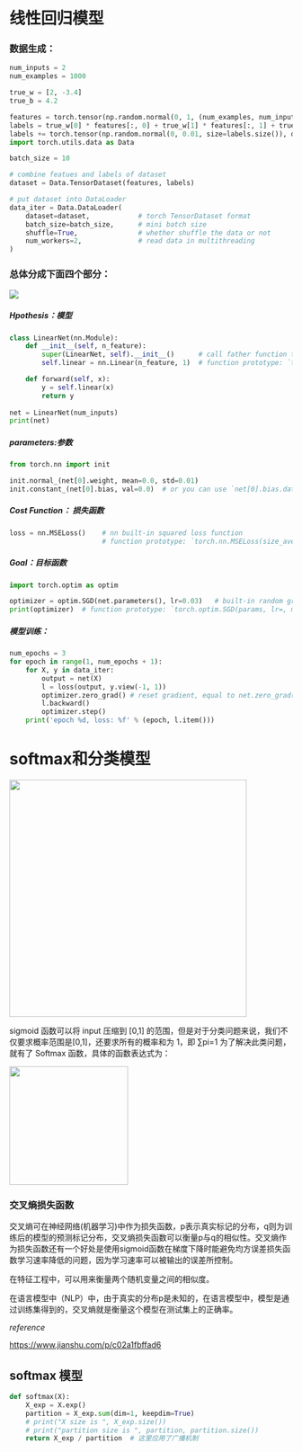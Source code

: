# 线性回归模型

### 数据生成：
```python
num_inputs = 2
num_examples = 1000

true_w = [2, -3.4]
true_b = 4.2

features = torch.tensor(np.random.normal(0, 1, (num_examples, num_inputs)), dtype=torch.float)
labels = true_w[0] * features[:, 0] + true_w[1] * features[:, 1] + true_b
labels += torch.tensor(np.random.normal(0, 0.01, size=labels.size()), dtype=torch.float)
import torch.utils.data as Data

batch_size = 10

# combine featues and labels of dataset
dataset = Data.TensorDataset(features, labels)

# put dataset into DataLoader
data_iter = Data.DataLoader(
    dataset=dataset,            # torch TensorDataset format
    batch_size=batch_size,      # mini batch size
    shuffle=True,               # whether shuffle the data or not
    num_workers=2,              # read data in multithreading
)
```

### 总体分成下面四个部分：

<img src="https://ss1.baidu.com/6ONXsjip0QIZ8tyhnq/it/u=4137943918,3894617166&fm=173&app=49&f=JPEG?w=302&h=218&s=3EAA78235146DD4D5AD581DB000080B1#pic_cener" >

##### Hpothesis：模型
```python
class LinearNet(nn.Module):
    def __init__(self, n_feature):
        super(LinearNet, self).__init__()      # call father function to init 
        self.linear = nn.Linear(n_feature, 1)  # function prototype: `torch.nn.Linear(in_features, out_features, bias=True)`

    def forward(self, x):
        y = self.linear(x)
        return y
    
net = LinearNet(num_inputs)
print(net)
```

##### parameters:参数
```python
from torch.nn import init

init.normal_(net[0].weight, mean=0.0, std=0.01)
init.constant_(net[0].bias, val=0.0)  # or you can use `net[0].bias.data.fill_(0)` to modify it directly
```

##### Cost Function： 损失函数
```python
loss = nn.MSELoss()    # nn built-in squared loss function
                       # function prototype: `torch.nn.MSELoss(size_average=None, reduce=None, reduction='mean')`
```

##### Goal：目标函数
```python
import torch.optim as optim

optimizer = optim.SGD(net.parameters(), lr=0.03)   # built-in random gradient descent function
print(optimizer)  # function prototype: `torch.optim.SGD(params, lr=, momentum=0, dampening=0, weight_decay=0, nesterov=False)`
```

##### 模型训练：
```python
num_epochs = 3
for epoch in range(1, num_epochs + 1):
    for X, y in data_iter:
        output = net(X)
        l = loss(output, y.view(-1, 1))
        optimizer.zero_grad() # reset gradient, equal to net.zero_grad()
        l.backward()
        optimizer.step()
    print('epoch %d, loss: %f' % (epoch, l.item()))
```

# softmax和分类模型

<img src="https://s2.ax1x.com/2019/12/29/ln6yzn.jpg#shadow" width="422" >

sigmoid 函数可以将 input 压缩到 [0,1] 的范围，但是对于分类问题来说，我们不仅要求概率范围是[0,1]，还要求所有的概率和为 1，即 ∑pi=1
为了解决此类问题，就有了 Softmax 函数，具体的函数表达式为：

<img src="https://www.zhihu.com/equation?tex=y_%7Bi%7D+%3D+%5Cfrac%7Be%5E%7Ba_i%7D%7D%7B%5Csum_%7Bk%3D1%7D%5E%7BC%7De%5E%7Ba_k%7D%7D+%5C+%5C+%5C+%5Cforall+i+%5Cin+1...C" width="211" >



### 交叉熵损失函数
交叉熵可在神经网络(机器学习)中作为损失函数，p表示真实标记的分布，q则为训练后的模型的预测标记分布，交叉熵损失函数可以衡量p与q的相似性。交叉熵作为损失函数还有一个好处是使用sigmoid函数在梯度下降时能避免均方误差损失函数学习速率降低的问题，因为学习速率可以被输出的误差所控制。

在特征工程中，可以用来衡量两个随机变量之间的相似度。

在语言模型中（NLP）中，由于真实的分布p是未知的，在语言模型中，模型是通过训练集得到的，交叉熵就是衡量这个模型在测试集上的正确率。

*reference*

https://www.jianshu.com/p/c02a1fbffad6

## softmax 模型
```python
def softmax(X):
    X_exp = X.exp()
    partition = X_exp.sum(dim=1, keepdim=True)
    # print("X size is ", X_exp.size())
    # print("partition size is ", partition, partition.size())
    return X_exp / partition  # 这里应用了广播机制
```

